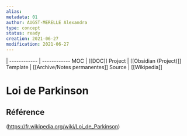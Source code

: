 ```yaml
---
alias:
metadata: 01
author: AUGST-MERELLE Alexandra
type: concept 
status: ready
creation: 2021-06-27
modification: 2021-06-27
---
```

 | 
------------ | ------------
MOC | [[DOC]]
Project | [[Obsidian (Project)]]
Template | [[Archive/Notes permanentes]]
Source | [[Wikipedia]]
# Loi de Parkinson
## Référence
(https://fr.wikipedia.org/wiki/Loi_de_Parkinson)
